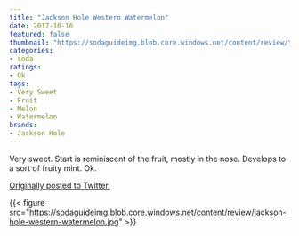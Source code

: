 ```yaml
---
title: "Jackson Hole Western Watermelon"
date: 2017-10-16
featured: false
thumbnail: "https://sodaguideimg.blob.core.windows.net/content/review/thumbs/jackson-hole-western-watermelon.jpg"
categories:
- soda
ratings:
- Ok
tags:
- Very Sweet
- Fruit
- Melon
- Watermelon
brands:
- Jackson Hole
---
```


Very sweet. Start is reminiscent of the fruit, mostly in the nose. Develops to a sort of fruity mint. Ok.

[Originally posted to Twitter.](https://twitter.com/Cavorter/status/919986154837028864)

{{< figure src="https://sodaguideimg.blob.core.windows.net/content/review/jackson-hole-western-watermelon.jpg" >}}
